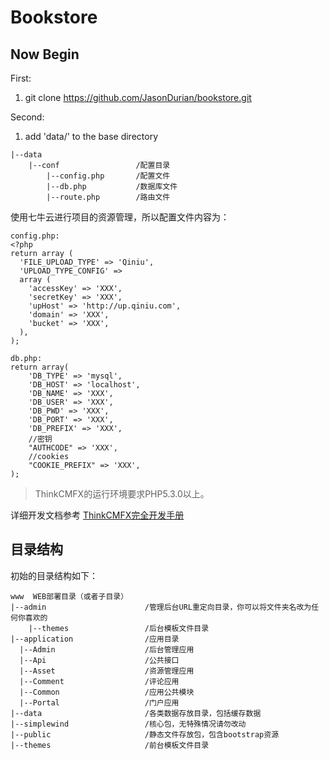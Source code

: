Bookstore
===============

## Now Begin

First:
1. git clone https://github.com/JasonDurian/bookstore.git

Second:
1. add 'data/' to the base directory

~~~
|--data							
	|--conf                 /配置目录
		|--config.php		/配置文件
		|--db.php			/数据库文件
		|--route.php		/路由文件
~~~

使用七牛云进行项目的资源管理，所以配置文件内容为：

~~~
config.php:
<?php	
return array (
  'FILE_UPLOAD_TYPE' => 'Qiniu',
  'UPLOAD_TYPE_CONFIG' => 
  array (
    'accessKey' => 'XXX',
    'secretKey' => 'XXX',
    'upHost' => 'http://up.qiniu.com',
    'domain' => 'XXX',
    'bucket' => 'XXX',
  ),
);
~~~

~~~
db.php:
return array(
    'DB_TYPE' => 'mysql',
    'DB_HOST' => 'localhost',
    'DB_NAME' => 'XXX',
    'DB_USER' => 'XXX',
    'DB_PWD' => 'XXX',
    'DB_PORT' => 'XXX',
    'DB_PREFIX' => 'XXX',
    //密钥
    "AUTHCODE" => 'XXX',
    //cookies
    "COOKIE_PREFIX" => 'XXX',
);
~~~

> ThinkCMFX的运行环境要求PHP5.3.0以上。

详细开发文档参考 [ThinkCMFX完全开发手册](http://www.thinkcmf.com/docs/cmfx/)

## 目录结构

初始的目录结构如下：

~~~
www  WEB部署目录（或者子目录）
|--admin                      /管理后台URL重定向目录，你可以将文件夹名改为任何你喜欢的
    |--themes                 /后台模板文件目录
|--application                /应用目录 
  |--Admin                    /后台管理应用
  |--Api                      /公共接口
  |--Asset                    /资源管理应用
  |--Comment                  /评论应用
  |--Common                   /应用公共模块
  |--Portal                   /门户应用
|--data                       /各类数据存放目录，包括缓存数据
|--simplewind                 /核心包，无特殊情况请勿改动
|--public                     /静态文件存放包，包含bootstrap资源
|--themes                     /前台模板文件目录
~~~
